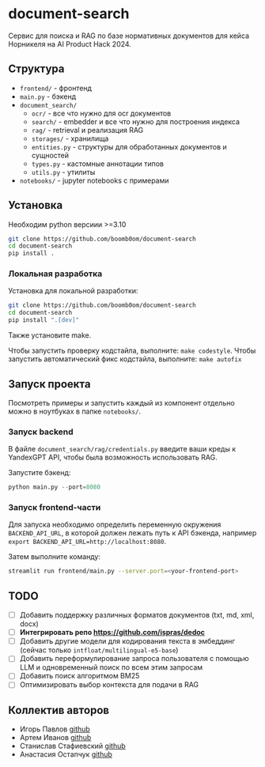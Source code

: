 # document-search
Сервис для поиска и RAG по базе нормативных документов для кейса Норникеля на AI Product Hack 2024.

## Структура

- `frontend/` - фронтенд
- `main.py` - бэкенд
- `document_search/`
    - `ocr/` - все что нужно для ocr документов
    - `search/` - embedder и все что нужно для построения индекса
    - `rag/` - retrieval и реализация RAG
    - `storages/` - хранилища
    - `entities.py` - структуры для обработанных документов и сущностей
    - `types.py` - кастомные аннотации типов
    - `utils.py` - утилиты
- `notebooks/` - jupyter notebooks с примерами

## Установка

Необходим python версиии >=3.10

```bash
git clone https://github.com/boomb0om/document-search
cd document-search
pip install .
```

### Локальная разработка

Установка для локальной разработки:

```bash
git clone https://github.com/boomb0om/document-search
cd document-search
pip install ".[dev]"
```

Также установите make.

Чтобы запустить проверку кодстайла, выполните: `make codestyle`. Чтобы запустить автоматический фикс кодстайла, выполните: `make autofix`

## Запуск проекта

Посмотреть примеры и запустить каждый из компонент отдельно можно в ноутбуках в папке `notebooks/`.

### Запуск backend

В файле `document_search/rag/credentials.py` введите ваши креды к YandexGPT API, чтобы была возможность использовать RAG.

Запустите бэкенд:
```python
python main.py --port=8080
```

### Запуск frontend-части

Для запуска необходимо определить переменную окружения `BACKEND_API_URL`, в которой должен лежать путь к API бэкенда, например `export BACKEND_API_URL=http://localhost:8080`.

Затем выполните команду:
```bash
streamlit run frontend/main.py --server.port=<your-frontend-port>
```

## TODO

- [ ] Добавить поддержку различных форматов документов (txt, md, xml, docx)
- [ ] **Интегрировать репо https://github.com/ispras/dedoc**
- [ ] Добавить другие модели для кодирования текста в эмбеддинг (сейчас только `intfloat/multilingual-e5-base`)
- [ ] Добавить переформулирование запроса пользователя с помощью LLM и одновременный поиск по всем этим запросам
- [ ] Добавить поиск алгоритмом BM25 
- [ ] Оптимизировать выбор контекста для подачи в RAG

## Коллектив авторов
- Игорь Павлов [github](https://github.com/boomb0om)
- Артем Иванов [github](https://github.com/UsefulTornado)
- Станислав Стафиевский [github](https://github.com/stasstaf)
- Анастасия Остапчук [github](https://github.com/aniciya777)
